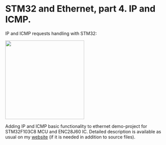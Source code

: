 # STM32 and Ethernet, part 4. IP and ICMP.

IP and ICMP requests handling with STM32:

<img src="https://microtechnics.ru/wp-content/uploads/2021/10/setevoj-uroven-osi.jpg" width="250">

Adding IP and ICMP basic functionality to ethernet demo-project for STM32F103C8 MCU and ENC28J60 IC. Detailed description is available as usual on my [website](https://microtechnics.ru/stm32-i-ethernet-chast-4-setevoj-uroven-protokoly-ip-i-icmp/) (if it is needed in addition to source files).
